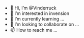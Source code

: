 - 👋 Hi, I’m @Vinderruck
- 👀 I’m interested in invension
- 🌱 I’m currently learning ...
- 💞️ I’m looking to collaborate on ...
- 📫 How to reach me ...

<!---
Vinderruck/Vinderruck is a ✨ special ✨ repository because its `README.md` (this file) appears on your GitHub profile.
You can click the Preview link to take a look at your changes.
--->

